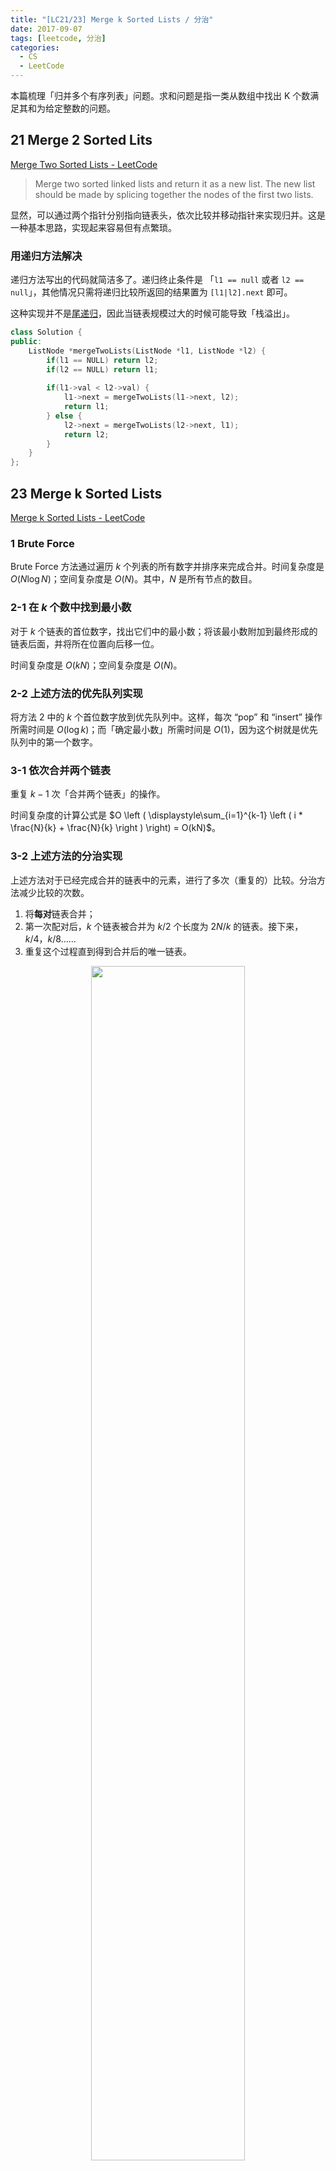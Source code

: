 ```yaml
---
title: "[LC21/23] Merge k Sorted Lists / 分治"
date: 2017-09-07
tags: [leetcode, 分治]
categories:
  - CS
  - LeetCode
---
```


本篇梳理「归并多个有序列表」问题。求和问题是指一类从数组中找出 K 个数满足其和为给定整数的问题。

<!-- more -->


## 21 Merge 2 Sorted Lits

[Merge Two Sorted Lists - LeetCode](https://leetcode.com/problems/merge-two-sorted-lists)
> Merge two sorted linked lists and return it as a new list. The new list should be made by splicing together the nodes of the first two lists.

显然，可以通过两个指针分别指向链表头，依次比较并移动指针来实现归并。这是一种基本思路，实现起来容易但有点繁琐。

### 用递归方法解决

递归方法写出的代码就简洁多了。递归终止条件是 「`l1 == null` 或者 `l2 == null`」，其他情况只需将递归比较所返回的结果置为 `[l1|l2].next` 即可。

这种实现并不是[尾递归](https://zh.wikipedia.org/wiki/尾调用)，因此当链表规模过大的时候可能导致「栈溢出」。

```c++
class Solution {
public:
    ListNode *mergeTwoLists(ListNode *l1, ListNode *l2) {
        if(l1 == NULL) return l2;
        if(l2 == NULL) return l1;
        
        if(l1->val < l2->val) {
            l1->next = mergeTwoLists(l1->next, l2);
            return l1;
        } else {
            l2->next = mergeTwoLists(l2->next, l1);
            return l2;
        }
    }
};
```

## 23 Merge k Sorted Lists

[Merge k Sorted Lists - LeetCode](https://leetcode.com/problems/merge-k-sorted-lists)

### 1 Brute Force

Brute Force 方法通过遍历 $k$ 个列表的所有数字并排序来完成合并。时间复杂度是 $O(N \log{N})$；空间复杂度是 $O(N)$。其中，$N$ 是所有节点的数目。

### 2-1 在 $k$ 个数中找到最小数

对于 $k$ 个链表的首位数字，找出它们中的最小数；将该最小数附加到最终形成的链表后面，并将所在位置向后移一位。

时间复杂度是 $O(kN)$；空间复杂度是 $O(N)$。

### 2-2 上述方法的优先队列实现

将方法 2 中的 $k$ 个首位数字放到优先队列中。这样，每次 “pop” 和 “insert” 操作所需时间是 $O(\log{k})$；而「确定最小数」所需时间是 $O(1)$，因为这个树就是优先队列中的第一个数字。

### 3-1 依次合并两个链表

重复 $k-1$ 次「合并两个链表」的操作。

时间复杂度的计算公式是 $O \left ( \displaystyle\sum_{i=1}^{k-1} \left ( i * \frac{N}{k} + \frac{N}{k} \right )  \right) = O(kN)$。

### 3-2 上述方法的分治实现

上述方法对于已经完成合并的链表中的元素，进行了多次（重复的）比较。分治方法减少比较的次数。

1. 将**每对**链表合并；
2. 第一次配对后，$k$ 个链表被合并为 $k/2$ 个长度为 $2N/k$ 的链表。接下来，$k/4$，$k/8$……
3. 重复这个过程直到得到合并后的唯一链表。

<div align="center"><img src="{{ site.baseurl }}/images/2017/10/k_lists_divide_and_conquer.png" width="70%"></div>

分治方法将时间复杂度减小到 $O(N \log{k})$。